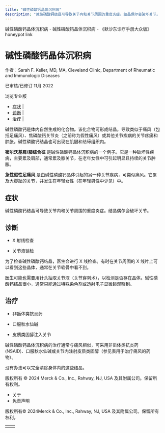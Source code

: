 ```yaml
---
title: "碱性磷酸钙晶体沉积病"
description: "碱性磷酸钙结晶可导致关节内和关节周围的重度炎症。结晶偶尔会破坏关节。"
---
```


﻿碱性磷酸钙晶体沉积病 \- 碱性磷酸钙晶体沉积病 \- 《默沙东诊疗手册大众版》 honeypot link

# 碱性磷酸钙晶体沉积病

作者：Sarah F. Keller, MD, MA, Cleveland Clinic, Department of Rheumatic and Immunologic
Diseases

已审核/已修订 11月 2022

浏览专业版

- [症状](#症状_v73981585_zh) \|
- [诊断](#诊断_v21451921_zh) \|
- [治疗](#治疗_v21451932_zh) \|

碱性磷酸钙是体内自然生成的化合物。该化合物可形成结晶，导致类似于痛风（包括足痛风）、焦磷酸钙关节炎（之前称为假性痛风）或其他关节疾病的关节疼痛和肿胀。碱性磷酸钙结晶也可出现在肌腱和结缔组织内。

**密尔沃基肩/膝综合征** 是碱性磷酸钙晶体沉积病的一个例子。它是一种破坏性疾病，主要累及肩部，通常累及膝关节，在老年女性中可引起明显且持续的关节肿胀。

**急性假性足痛风** 是由碱性磷酸钙晶体引起的另一种关节疾病，可类似痛风。它累及大脚趾的关节，并发生在年轻女性（在年轻男性中少见）中。

## 症状

碱性磷酸钙结晶可导致关节内和关节周围的重度炎症。结晶偶尔会破坏关节。

## 诊断

- X 射线检查

- 关节液镜检


为了检查碱性磷酸钙结晶，医生会进行 X 线检查。有时在关节周围的 X 线片上可以看到这些晶体，通常在关节软骨中看不到。

医生可能也需要用针头抽取关节液（关节穿刺术），以检测是否存在晶体。碱性磷酸钙结晶很小，通常只能通过特殊染色剂或透射电子显微镜观察到。

## 治疗

- 非甾体类抗炎药

- 口服秋水仙碱

- 皮质类固醇注入关节


碱性磷酸钙晶体沉积病的治疗通常与痛风相似，可采用非甾体类抗炎药 (NSAID)、口服秋水仙碱或关节内注射皮质类固醇（参见表用于治疗痛风的药物）。

没有办法可以完全清除身体内的这些结晶。



版权所有 © 2024
Merck & Co., Inc., Rahway, NJ, USA 及其附属公司。保留所有权利。

- 关于
- 免责声明

版权所有© 2024Merck & Co., Inc., Rahway, NJ, USA 及其附属公司。保留所有权利。

|     |     |
| --- | --- |
|  |  |